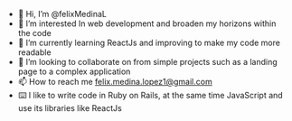 - 👋 Hi, I’m @felixMedinaL
- 👀 I’m interested In web development and broaden my horizons within the code
- 🌱 I’m currently learning ReactJs and improving to make my code more readable
- 💞️ I’m looking to collaborate on from simple projects such as a landing page to a complex application
- 📫 How to reach me felix.medina.lopez1@gmail.com
- ⌨️ I like to write code in Ruby on Rails, at the same time JavaScript and use its libraries like ReactJs

<!---
felixMedinaL/felixMedinaL is a ✨ special ✨ repository because its `README.md` (this file) appears on your GitHub profile.
You can click the Preview link to take a look at your changes.
--->
